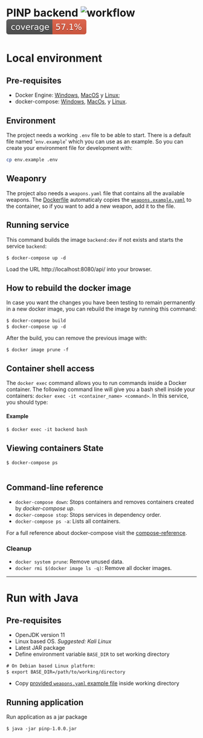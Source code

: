 # PINP backend ![workflow](https://github.com/PI-Navarro-Pinero/back-end/actions/workflows/ci.yml/badge.svg) ![Coverage](.github/badges/jacoco.svg)


# Local environment

## Pre-requisites

- Docker Engine: [Windows](https://docs.docker.com/docker-for-windows/install/), [MacOS](https://docs.docker.com/docker-for-mac/install/) y [Linux](https://docs.docker.com/engine/install/#server);
- docker-compose: [Windows](https://docs.docker.com/compose/install/), [MacOs](https://docs.docker.com/compose/install/),  y [Linux](https://docs.docker.com/compose/install/).


## Environment

The project needs a working `.env` file to be able to start. There is a default file named '`env.example`' which you can use as an example.
So you can create your environment file for development with:

```bash
cp env.example .env
```

## Weaponry

The project also needs a `weapons.yaml` file that contains all the available weapons. The [Dockerfile](Dockerfile) automaticaly copies the [`weapons.example.yaml`](weapons.example.yaml) to the container, so if you want to add a new weapon, add it to the file.

## Running service

<!-- If you have already set up your local environment and have a `.env` file with the development variables set, this command builds the image `backend:dev` if not exists and starts the service `backend`: -->

This command builds the image `backend:dev` if not exists and starts the service `backend`:

```shell
$ docker-compose up -d
```
Load the URL http://localhost:8080/api/ into your browser.

## How to rebuild the docker image

In case you want the changes you have been testing to remain permanently in a new docker image, you can rebuild the image by running this command:

```shell
$ docker-compose build
$ docker-compose up -d
```

After the build, you can remove the previous image with:

```shell
$ docker image prune -f
```

## Container shell access 

The `docker exec` command allows you to run commands inside a Docker container. The following command line will give you a bash shell inside your containers: `docker exec -it <container_name> <command>`. In this service, you should type:

#### Example
```shell
$ docker exec -it backend bash
```

## Viewing containers State

```shell
$ docker-compose ps
     
```

## Command-line reference

- `docker-compose down`: Stops containers and removes containers created by _docker-compose up_.
- `docker-compose stop`: Stops services in dependency order.
- `docker-compose ps -a`: Lists all containers.

For a full reference about docker-compose visit the [compose-reference](https://docs.docker.com/compose/reference/).

###  Cleanup 

- `docker system prune`: Remove unused data.
- `docker rmi $(docker image ls -q)`: Remove all docker images.

---

# Run with Java

## Pre-requisites
- OpenJDK version 11
- Linux based OS. _Suggested: Kali Linux_
- Latest JAR package
- Define environment variable `BASE_DIR` to set working directory 
```
# On Debian based Linux platform:
$ export BASE_DIR=/path/to/working/directory
```
- Copy [provided `weapons.yaml` example file](https://github.com/PI-Navarro-Pinero/back-end/blob/updated_readme/weapons.example.yaml) inside working directory

## Running application
Run application as a jar package
```
$ java -jar pinp-1.0.0.jar
```
